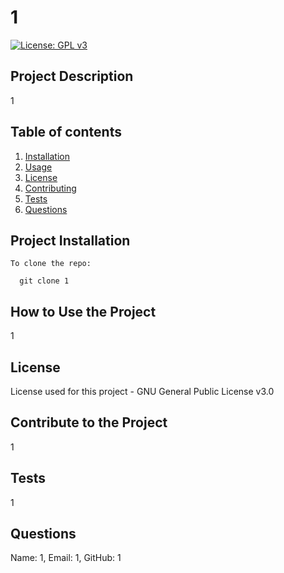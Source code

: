 # 1
  [![License: GPL v3](https://img.shields.io/badge/License-GPLv3-blue.svg)](https://www.gnu.org/licenses/gpl-3.0)
  
  ## Project Description

  1

  ## Table of contents
  1. [Installation](#installation)
  2. [Usage](#usage)
  3. [License](#license)
  4. [Contributing](#contributing)
  5. [Tests](#tests)
  6. [Questions](#questions)
  
  ## Project Installation
  
    To clone the repo:
  
      git clone 1

  ## How to Use the Project
  
  1

  ## License

  License used for this project - GNU General Public License v3.0
  
  ## Contribute to the Project

  1
  
  ## Tests
  
  1
  
  ## Questions
  
  Name: 1,
  Email: 1,
  GitHub: 1
